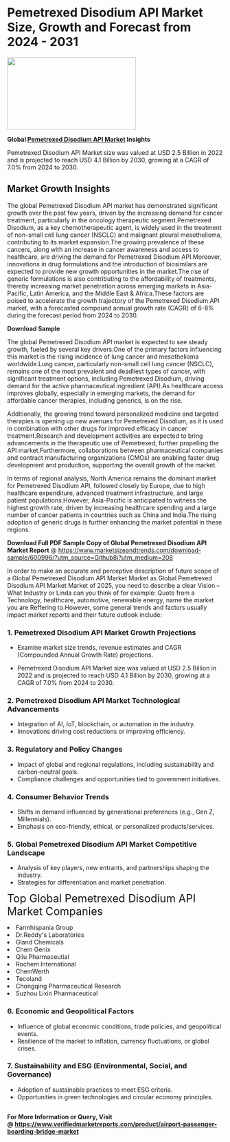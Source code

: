 <H1>Pemetrexed Disodium API Market Size, Growth and Forecast from 2024 - 2031</H1><img class="aligncenter size-medium wp-image-584254" src="https://thirdeyenews.in/wp-content/uploads/2024/09/Global-Market-Research-300x168.jpeg" alt="" width="300" height="168" /><p><strong>Global&nbsp;<a href="https://www.marketsizeandtrends.com/download-sample/600996/?utm_source=Github8j?utm_medium=208">Pemetrexed Disodium API Market</a> Insights</strong></p><p>Pemetrexed Disodium API Market size was valued at USD 2.5 Billion in 2022 and is projected to reach USD 4.1 Billion by 2030, growing at a CAGR of 7.0% from 2024 to 2030.</p><p><h2>Market Growth Insights</h2> <p>The global Pemetrexed Disodium API market has demonstrated significant growth over the past few years, driven by the increasing demand for cancer treatment, particularly in the oncology therapeutic segment.Pemetrexed Disodium, as a key chemotherapeutic agent, is widely used in the treatment of non-small cell lung cancer (NSCLC) and malignant pleural mesothelioma, contributing to its market expansion.The growing prevalence of these cancers, along with an increase in cancer awareness and access to healthcare, are driving the demand for Pemetrexed Disodium API.Moreover, innovations in drug formulations and the introduction of biosimilars are expected to provide new growth opportunities in the market.The rise of generic formulations is also contributing to the affordability of treatments, thereby increasing market penetration across emerging markets in Asia-Pacific, Latin America, and the Middle East & Africa.These factors are poised to accelerate the growth trajectory of the Pemetrexed Disodium API market, with a forecasted compound annual growth rate (CAGR) of 6-8% during the forecast period from 2024 to 2030.</p> <p><strong>Download Sample</strong></p> <p>The global Pemetrexed Disodium API market is expected to see steady growth, fueled by several key drivers.One of the primary factors influencing this market is the rising incidence of lung cancer and mesothelioma worldwide.Lung cancer, particularly non-small cell lung cancer (NSCLC), remains one of the most prevalent and deadliest types of cancer, with significant treatment options, including Pemetrexed Disodium, driving demand for the active pharmaceutical ingredient (API).As healthcare access improves globally, especially in emerging markets, the demand for affordable cancer therapies, including generics, is on the rise.</p> <p>Additionally, the growing trend toward personalized medicine and targeted therapies is opening up new avenues for Pemetrexed Disodium, as it is used in combination with other drugs for improved efficacy in cancer treatment.Research and development activities are expected to bring advancements in the therapeutic use of Pemetrexed, further propelling the API market.Furthermore, collaborations between pharmaceutical companies and contract manufacturing organizations (CMOs) are enabling faster drug development and production, supporting the overall growth of the market.</p> <p>In terms of regional analysis, North America remains the dominant market for Pemetrexed Disodium API, followed closely by Europe, due to high healthcare expenditure, advanced treatment infrastructure, and large patient populations.However, Asia-Pacific is anticipated to witness the highest growth rate, driven by increasing healthcare spending and a large number of cancer patients in countries such as China and India.The rising adoption of generic drugs is further enhancing the market potential in these regions.</p> <p><span class=""><strong>Download Full PDF Sample Copy of Global Pemetrexed Disodium API Market Report</strong> @ <a href="https://www.marketsizeandtrends.com/download-sample/600996/?utm_source=Github8j?utm_medium=208" target="_blank">https://www.marketsizeandtrends.com/download-sample/600996/?utm_source=Github8j?utm_medium=208</a></span></p><p>In order to make an accurate and perceptive description of future scope of a Global&nbsp;Pemetrexed Disodium API Market Market as Global&nbsp;Pemetrexed Disodium API Market Market of 2025, you need to describe a clear Vision &ndash; What Industry or Linda can you think of for example: Quote from a Technology, healthcare, automotive, renewable energy, name the market you are Reffering to.However, some general trends and factors usually impact market reports and their future outlook include:</p><h3>1.&nbsp;<strong>Pemetrexed Disodium API Market Growth Projections</strong></h3><ul><li>Examine market size trends, revenue estimates and CAGR (Compounded Annual Growth Rate) projections.</li><li><p>Pemetrexed Disodium API Market size was valued at USD 2.5 Billion in 2022 and is projected to reach USD 4.1 Billion by 2030, growing at a CAGR of 7.0% from 2024 to 2030.</p></li></ul><h3>2.&nbsp;<strong>Pemetrexed Disodium API Market Technological Advancements</strong></h3><ul><li>Integration of AI, IoT, blockchain, or automation in the industry.</li><li>Innovations driving cost reductions or improving efficiency.</li></ul><h3>3.&nbsp;<strong>Regulatory and Policy Changes</strong></h3><ul><li>Impact of global and regional regulations, including sustainability and carbon-neutral goals.</li><li>Compliance challenges and opportunities tied to government initiatives.</li></ul><h3>4.&nbsp;<strong>Consumer Behavior Trends</strong></h3><ul><li>Shifts in demand influenced by generational preferences (e.g., Gen Z, Millennials).</li><li>Emphasis on eco-friendly, ethical, or personalized products/services.</li></ul><h3>5.&nbsp;<strong>Global Pemetrexed Disodium API Market Competitive Landscape</strong></h3><ul><li>Analysis of key players, new entrants, and partnerships shaping the industry.</li><li>Strategies for differentiation and market penetration.</li></ul><p data-pm-slice="1 1 []"><span style="color: inherit; font-family: inherit; font-size: 25px;">Top Global Pemetrexed Disodium API Market Companies</span></p><div class="" data-test-id=""><p><li>Farmhispania Group</li><li> Dr.Reddy's Laboratories</li><li> Gland Chemicals</li><li> Chem Genix</li><li> Qilu Pharmaceutial</li><li> Rochem International</li><li> ChemWerth</li><li> Tecoland</li><li> Chongqing Pharmaceutical Research</li><li> Suzhou Lixin Pharmaceutical</li></p></div><h3>6.&nbsp;<strong>Economic and Geopolitical Factors</strong></h3><ul><li>Influence of global economic conditions, trade policies, and geopolitical events.</li><li>Resilience of the market to inflation, currency fluctuations, or global crises.</li></ul><h3>7.&nbsp;<strong>Sustainability and ESG (Environmental, Social, and Governance)</strong></h3><ul><li>Adoption of sustainable practices to meet ESG criteria.</li><li>Opportunities in green technologies and circular economy principles.</li></ul><h2><strong style="font-size: 14px;">For More Information or Query, Visit @&nbsp;</strong><a style="background-color: #ffffff; font-size: 14px;" href="https://www.marketsizeandtrends.com/report/pemetrexed-disodium-api-market/" target="_blank">https://www.verifiedmarketreports.com/product/airport-passenger-boarding-bridge-market</a></h2>